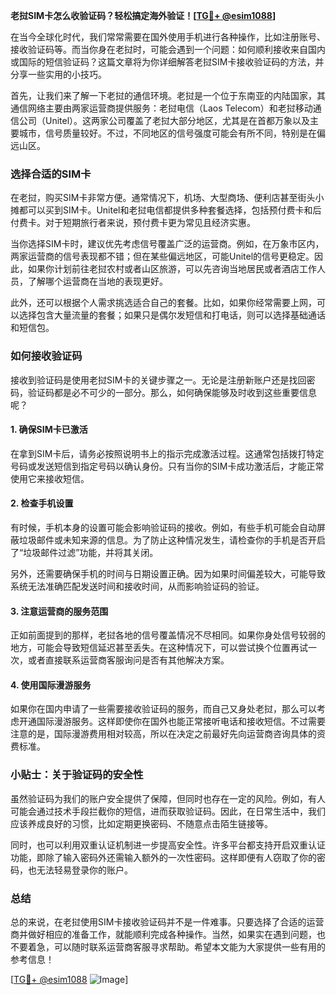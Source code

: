 **老挝SIM卡怎么收验证码？轻松搞定海外验证！[[TG💪+ @esim1088](https://t.me/s/esim1088)]**

在当今全球化时代，我们常常需要在国外使用手机进行各种操作，比如注册账号、接收验证码等。而当你身在老挝时，可能会遇到一个问题：如何顺利接收来自国内或国际的短信验证码？这篇文章将为你详细解答老挝SIM卡接收验证码的方法，并分享一些实用的小技巧。

首先，让我们来了解一下老挝的通信环境。老挝是一个位于东南亚的内陆国家，其通信网络主要由两家运营商提供服务：老挝电信（Laos Telecom）和老挝移动通信公司（Unitel）。这两家公司覆盖了老挝大部分地区，尤其是在首都万象以及主要城市，信号质量较好。不过，不同地区的信号强度可能会有所不同，特别是在偏远山区。

### **选择合适的SIM卡**

在老挝，购买SIM卡非常方便。通常情况下，机场、大型商场、便利店甚至街头小摊都可以买到SIM卡。Unitel和老挝电信都提供多种套餐选择，包括预付费卡和后付费卡。对于短期旅行者来说，预付费卡更为常见且经济实惠。

当你选择SIM卡时，建议优先考虑信号覆盖广泛的运营商。例如，在万象市区内，两家运营商的信号表现都不错；但在某些偏远地区，可能Unitel的信号更稳定。因此，如果你计划前往老挝农村或者山区旅游，可以先咨询当地居民或者酒店工作人员，了解哪个运营商在当地的表现更好。

此外，还可以根据个人需求挑选适合自己的套餐。比如，如果你经常需要上网，可以选择包含大量流量的套餐；如果只是偶尔发短信和打电话，则可以选择基础通话和短信包。

### **如何接收验证码**

接收到验证码是使用老挝SIM卡的关键步骤之一。无论是注册新账户还是找回密码，验证码都是必不可少的一部分。那么，如何确保能够及时收到这些重要信息呢？

#### **1. 确保SIM卡已激活**
在拿到SIM卡后，请务必按照说明书上的指示完成激活过程。这通常包括拨打特定号码或发送短信到指定号码以确认身份。只有当你的SIM卡成功激活后，才能正常使用它来接收短信。

#### **2. 检查手机设置**
有时候，手机本身的设置可能会影响验证码的接收。例如，有些手机可能会自动屏蔽垃圾邮件或未知来源的信息。为了防止这种情况发生，请检查你的手机是否开启了“垃圾邮件过滤”功能，并将其关闭。

另外，还需要确保手机的时间与日期设置正确。因为如果时间偏差较大，可能导致系统无法准确匹配发送时间和接收时间，从而影响验证码的验证。

#### **3. 注意运营商的服务范围**
正如前面提到的那样，老挝各地的信号覆盖情况不尽相同。如果你身处信号较弱的地方，可能会导致短信延迟甚至丢失。在这种情况下，可以尝试换个位置再试一次，或者直接联系运营商客服询问是否有其他解决方案。

#### **4. 使用国际漫游服务**
如果你在国内申请了一些需要接收验证码的服务，而自己又身处老挝，那么可以考虑开通国际漫游服务。这样即使你在国外也能正常接听电话和接收短信。不过需要注意的是，国际漫游费用相对较高，所以在决定之前最好先向运营商咨询具体的资费标准。

### **小贴士：关于验证码的安全性**

虽然验证码为我们的账户安全提供了保障，但同时也存在一定的风险。例如，有人可能会通过技术手段拦截你的短信，进而获取验证码。因此，在日常生活中，我们应该养成良好的习惯，比如定期更换密码、不随意点击陌生链接等。

同时，也可以利用双重认证机制进一步提高安全性。许多平台都支持开启双重认证功能，即除了输入密码外还需输入额外的一次性密码。这样即便有人窃取了你的密码，也无法轻易登录你的账户。

### **总结**

总的来说，在老挝使用SIM卡接收验证码并不是一件难事。只要选择了合适的运营商并做好相应的准备工作，就能顺利完成各种操作。当然，如果实在遇到问题，也不要着急，可以随时联系运营商客服寻求帮助。希望本文能为大家提供一些有用的参考信息！

[[TG💪+ @esim1088](https://t.me/s/esim1088) ![Image](https://i.postimg.cc/4NQfJmqS/Snipaste-2025-05-13-00-14-12.png)]